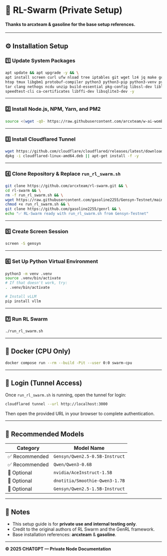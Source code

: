 # 🧠 RL-Swarm (Private Setup)
  
#### Thanks to **arcxteam** & **gasoline** for the base setup references.

---

## ⚙️ Installation Setup

### 1️⃣ Update System Packages
```bash
apt update && apt upgrade -y && \
apt install screen curl ufw nload tree iptables git wget lz4 jq make gcc nano automake autoconf \
htop tmux libgbm1 protobuf-compiler python3 python3-pip python3-venv python3-dev python3-setuptools \
tar clang nethogs ncdu unzip build-essential pkg-config libssl-dev libleveldb-dev \
speedtest-cli ca-certificates libffi-dev libsqlite3-dev -y
```

---

### 2️⃣ Install Node.js, NPM, Yarn, and PM2
```bash
source <(wget -qO- https://raw.githubusercontent.com/arcxteam/w-ai-wombo/main/nodejs.sh)
```

---

### 3️⃣ Install Cloudflared Tunnel
```bash
wget https://github.com/cloudflare/cloudflared/releases/latest/download/cloudflared-linux-amd64.deb
dpkg -i cloudflared-linux-amd64.deb || apt-get install -f -y
```

---

### 4️⃣ Clone Repository & Replace `run_rl_swarm.sh`
```bash
git clone https://github.com/arcxteam/rl-swarm.git && \
cd rl-swarm && \
rm -f run_rl_swarm.sh && \
wget https://raw.githubusercontent.com/gasoline2255/Gensyn-Testnet/main/run_rl_swarm.sh -O run_rl_swarm.sh && \
chmod +x run_rl_swarm.sh && \
git clone https://github.com/gasoline2255/genrl && \
echo "✅ RL-Swarm ready with run_rl_swarm.sh from Gensyn-Testnet"
```

---

### 5️⃣ Create Screen Session
```bash
screen -S gensyn
```

---

### 6️⃣ Set Up Python Virtual Environment
```bash
python3 -m venv .venv
source .venv/bin/activate
# If that doesn't work, try:
. .venv/bin/activate

# Install vLLM
pip install vllm
```

---

### 7️⃣ Run RL Swarm
```bash
./run_rl_swarm.sh
```

---

## 🐳 Docker (CPU Only)
```bash
docker compose run --rm --build -Pit --user 0:0 swarm-cpu
```

---

## 🔑 Login (Tunnel Access)
Once `run_rl_swarm.sh` is running, open the tunnel for login:
```bash
cloudflared tunnel --url http://localhost:3000
```
Then open the provided URL in your browser to complete authentication.

---

## 🧠 Recommended Models

| Category | Model Name |
|-----------|-------------|
| ✅ Recommended | `Gensyn/Qwen2.5-0.5B-Instruct` |
| ✅ Recommended | `Qwen/Qwen3-0.6B` |
| 🧪 Optional | `nvidia/AceInstruct-1.5B` |
| 🧪 Optional | `dnotitia/Smoothie-Qwen3-1.7B` |
| 🧪 Optional | `Gensyn/Qwen2.5-1.5B-Instruct` |

---

## 🧾 Notes
- This setup guide is for **private use and internal testing only**.  
- Credit to the original authors of RL Swarm and the GenRL framework.  
- Base installation references: **arcxteam** & **gasoline**.

---

**© 2025 CHATGPT — Private Node Documentation**
